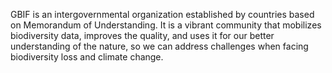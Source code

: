 GBIF is an intergovernmental organization established by countries based on Memorandum of Understanding. It is a vibrant community that mobilizes biodiversity data, improves the quality, and uses it for our better understanding of the nature, so we can address challenges when facing biodiversity loss and climate change.